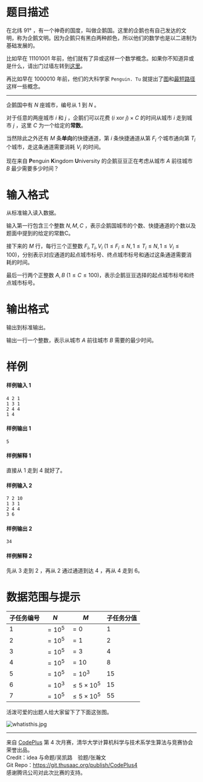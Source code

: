
# 题目描述

在北纬 $91°$ ，有一个神奇的国度，叫做企鹅国。这里的企鹅也有自己发达的文明，称为企鹅文明。因为企鹅只有黑白两种颜色，所以他们的数学也是以二进制为基础发展的。

比如早在 $11101001$ 年前，他们就有了异或这样一个数学概念。如果你不知道异或是什么，请出门过墙左转到[这里](https://zh.wikipedia.org/wiki/%E9%80%BB%E8%BE%91%E5%BC%82%E6%88%96)。

再比如早在 $1000010$ 年前，他们的大科学家 `Penguin. Tu` 就提出了[图](https://zh.wikipedia.org/wiki/%E5%9B%BE_%28%E6%95%B0%E5%AD%A6%29#%E6%9C%89/%E7%84%A1_%E5%90%91%E5%9B%BE)和[最短路径](https://zh.wikipedia.org/wiki/%E6%9C%80%E7%9F%AD%E8%B7%AF%E9%97%AE%E9%A2%98)这样一些概念。

<hr>

企鹅国中有 $N$ 座城市，编号从 $1$ 到 $N$ 。

对于任意的两座城市 $i$ 和 $j$ ，企鹅们可以花费 $(i~\mathrm{xor}~j) \times C$ 的时间从城市 $i$ 走到城市 $j$ ，这里 $C$ 为一个给定的**常数**。

当然除此之外还有 $M$ 条**单向**的快捷通道，第 $i$ 条快捷通道从第 $F_i$ 个城市通向第 $T_i$ 个城市，走这条通道需要消耗 $V_i$ 的时间。

现在来自 **P**enguin **K**ingdom **U**niversity 的企鹅豆豆正在考虑从城市 $A$ 前往城市 $B$ 最少需要多少时间？

# 输入格式

从标准输入读入数据。

输入第一行包含三个整数 $N,M,C$ ，表示企鹅国城市的个数、快捷通道的个数以及题面中提到的给定的常数C。

接下来的 $M$ 行，每行三个正整数 $F_i,T_i,V_i$ $(1 \leq F_i \leq N , 1 \leq T_i \leq N , 1\leq V_i \leq 100 )$，分别表示对应通道的起点城市标号、终点城市标号和通过这条通道需要消耗的时间。

最后一行两个正整数 $A,B$ $(1 \leq C \leq 100 )$，表示企鹅豆豆选择的起点城市标号和终点城市标号。

# 输出格式

输出到标准输出。

输出一行一个整数，表示从城市 $A$ 前往城市 $B$ 需要的最少时间。

# 样例

#### 样例输入 1

```plain
4 2 1
1 3 1
2 4 4
1 4
```



#### 样例输出 1

```plain
5
```


#### 样例解释 1
直接从 $1$ 走到 $4$ 就好了。






#### 样例输入 2

```plain
7 2 10
1 3 1
2 4 4
3 6
```



#### 样例输出 2

```plain
34
```


#### 样例解释 2

先从 $3$ 走到 $2$ ，再从 $2$ 通过通道到达 $4$ ，再从 $4$ 走到 $6$。

# 数据范围与提示

<!-- BEGIN: Migrated markdown table -->

| 子任务编号 | $N$ | $M$ | 子任务分值 |
|-|-|-|-|
| $1$ | $= 10^{5}$ | $= 0$ | $1$ |
| $2$ | $= 10^{5}$ | $= 1$ | $2$ |
| $3$ | $= 10^{5}$ | $= 3$ | $4$ |
| $4$ | $= 10^{5}$ | $= 10$ | $8$ |
| $5$ | $= 10^{5}$ | $= 10^{3}$ | $15$ |
| $6$ | $= 10^{3}$ | $\leq 5 \times 10^{5}$ | $15$ |
| $7$ | $= 10^{5}$ | $\leq 5 \times 10^{5}$ | $55$ |

<!-- Migrated from original HTML table:
<table class="ui celled center aligned table"><thead><tr><th rowspan="1">子任务编号</th><th rowspan="1">$N$ </th><th rowspan="1">$M$ </th><th rowspan="1">子任务分值</th></tr></thead><tbody><tr><td rowspan="1">$1$ </td><td rowspan="5">$= 10^{5}$ </td><td rowspan="1">$= 0$ </td><td rowspan="1">$1$ </td></tr><tr><td rowspan="1">$2$ </td><td rowspan="1">$= 1$ </td><td rowspan="1">$2$ </td></tr><tr><td rowspan="1">$3$ </td><td rowspan="1">$= 3$ </td><td rowspan="1">$4$ </td></tr><tr><td rowspan="1">$4$ </td><td rowspan="1">$= 10$ </td><td rowspan="1">$8$ </td></tr><tr><td rowspan="1">$5$ </td><td rowspan="1">$= 10^{3}$ </td><td rowspan="2">$15$ </td></tr><tr><td rowspan="1">$6$ </td><td rowspan="1">$= 10^{3}$ </td><td rowspan="2">$\leq 5 \times 10^{5}$ </td></tr><tr><td rowspan="1">$7$ </td><td rowspan="1">$= 10^{5}$ </td><td rowspan="1">$55$ </td></tr></tbody></table>
-->

<!-- END: Migrated markdown table --> 

活泼可爱的出题人给大家留下了下面这张图。

![whatisthis.jpg](source/loj/6354/img/aHR0cHM6Ly9pLmxvbGkubmV0LzIwMTgvMDQvMDIvNWFjMWJiMjMzM2MyMi5qcGc=.jpg)

<hr style='color: #ddd; margin-bottom: 1em'>

来自 [CodePlus](https://cp.thusaac.com/) 第 4 次月赛，清华大学计算机科学与技术系学生算法与竞赛协会 荣誉出品。  
Credit：idea 与命题/吴凯路　验题/张瀚文  
Git Repo：https://git.thusaac.org/publish/CodePlus4  
感谢腾讯公司对此次比赛的支持。

